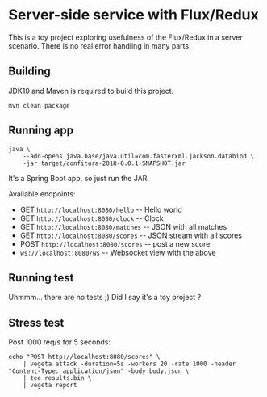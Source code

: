 Server-side service with Flux/Redux
===================================

This is a toy project exploring usefulness of the Flux/Redux in a server scenario. There is no real error handling
in many parts.

Building
--------

JDK10 and Maven is required to build this project.


```
mvn clean package
```

Running app
-----------

```
java \
	--add-opens java.base/java.util=com.fasterxml.jackson.databind \
	-jar target/confitura-2018-0.0.1-SNAPSHOT.jar
```

It's a Spring Boot app, so just run the JAR.

Available endpoints:

* GET ```http://localhost:8080/hello``` -- Hello world
* GET ```http://localhost:8080/clock``` -- Clock
* GET ```http://localhost:8080/matches``` -- JSON with all matches
* GET ```http://localhost:8080/scores``` -- JSON stream with all scores
* POST ```http://localhost:8080/scores``` -- post a new score
* ```ws://localhost:8080/ws``` -- Websocket view with the above

Running test
------------

Uhmmm... there are no tests ;) Did I say it's a toy project ?

Stress test
-----------

Post 1000 req/s for 5 seconds:

```
echo "POST http://localhost:8080/scores" \
    | vegeta attack -duration=5s -workers 20 -rate 1000 -header "Content-Type: application/json" -body body.json \
    | tee results.bin \
    | vegeta report
```
